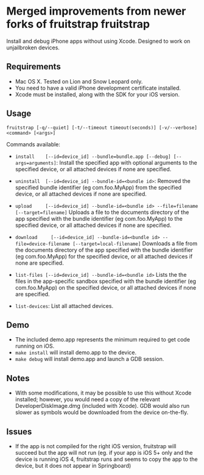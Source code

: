 Merged improvements from newer forks of fruitstrap
fruitstrap
==========
Install and debug iPhone apps without using Xcode. Designed to work on unjailbroken devices.

## Requirements

* Mac OS X. Tested on Lion and Snow Leopard only.
* You need to have a valid iPhone development certificate installed.
* Xcode must be installed, along with the SDK for your iOS version.

## Usage

`fruitstrap [-q/--quiet] [-t/--timeout timeout(seconds)] [-v/--verbose] <command> [<args>]`

Commands available:

* `install    [--id=device_id] --bundle=bundle.app [--debug] [--args=arguments]`:
  Install the specified app with optional arguments to the specified device, or all attached
  devices if none are specified.

* `uninstall  [--id=device_id] --bundle-id=<bundle id>`:
  Removed the specified bundle identifier (eg com.foo.MyApp) from the specified device, or
  all attached devices if none are specified.

* `upload     [--id=device_id] --bundle-id=<bundle id> --file=filename [--target=filename]`
  Uploads a file to the documents directory of the app specified with the bundle
  identifier (eg com.foo.MyApp) to the specified device, or all attached devices if
  none are specified.
  
* `download     [--id=device_id] --bundle-id=<bundle id> --file=device-filename [--target=local-filename]`
  Downloads a file from the documents directory of the app specified with the bundle
  identifier (eg com.foo.MyApp) for the specified device, or all attached devices if
  none are specified.

* `list-files [--id=device_id] --bundle-id=<bundle id>`
  Lists the the files in the app-specific sandbox  specified with the bundle
  identifier (eg com.foo.MyApp) on the specified device, or all attached devices if
  none are specified.

* `list-devices`:
   List all attached devices.

## Demo

* The included demo.app represents the minimum required to get code running on iOS.
* `make install` will install demo.app to the device.
* `make debug` will install demo.app and launch a GDB session.

## Notes

* With some modifications, it may be possible to use this without Xcode installed; however, you would need a copy of the relevant DeveloperDiskImage.dmg (included with Xcode). GDB would also run slower as symbols would be downloaded from the device on-the-fly.

## Issues

* If the app is not compiled for the right iOS version, fruitstrap will succeed but the app will not run (eg. if your app is iOS 5+ only and the device is running iOS 4, fruitstrap runs and seems to copy the app to the device, but it does not appear in Springboard)
